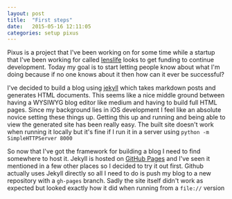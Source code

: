 ```yaml
---
layout: post
title:  "First steps"
date:   2015-05-16 12:11:05
categories: setup pixus
---
```

Pixus is a project that I've been working on for some time while a startup that I've been working for called [lenslife] looks to get funding to continue development. Today my goal is to start letting people know about what I'm doing because if no one knows about it then how can it ever be successful?

I've decided to build a blog using [jekyll] which takes markdown posts and generates HTML documents. This seems like a nice middle ground between having a WYSIWYG blog editor like medium and having to build full HTML pages. Since my background lies in iOS development I feel like an absolute novice setting these things up. Getting this up and running and being able to view the generated site has been really easy. The built site doesn't work when running it locally but it's fine if I run it in a server using `python -m SimpleHTTPServer 8000`

So now that I've got the framework for building a blog I need to find somewhere to host it. Jekyll is hosted on [GitHub Pages] and I've seen it mentioned in a few other places so I decided to try it out first. Github actually uses Jekyll directly so all I need to do is push my blog to a new repository with a `gh-pages` branch. Sadly the site itself didn't work as expected but looked exactly how it did when running from a `file://` version

[GitHub Pages]: http://pages.github.com/
[jekyll]:      http://jekyllrb.com
[lenslife]:      http://http://lenslife.com.au

